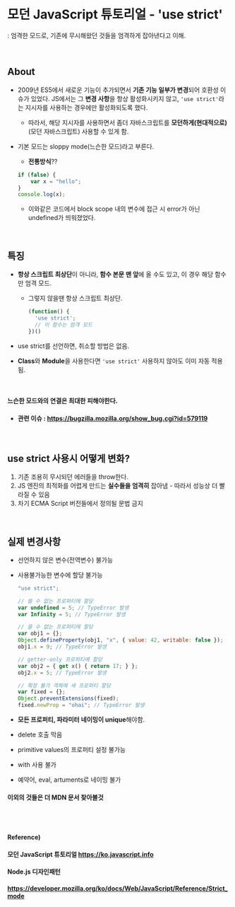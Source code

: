 # 모던 JavaScript 튜토리얼 - 'use strict'

: 엄격한 모드로, 기존에 무시해왔던 것들을 엄격하게 잡아낸다고 이해.

<br>

## About

* 2009년 ES5에서 새로운 기능이 추가되면서 **기존 기능 일부가 변경**되어 호환성 이슈가 있었다. JS에서는 그 **변경 사항**을 항상 활성화시키지 않고, `'use strict'`라는 지시자를 사용하는 경우에만 활성화되도록 했다.
  
  * 따라서, 해당 지시자를 사용하면서 좀더 자바스크립트를 **모던하게(현대적으로)**(모던 자바스크립트) 사용할 수 있게 함.
  
* 기본 모드는 sloppy mode(느슨한 모드)라고 부른다.

  * **전통방식**??

  ```javascript
  if (false) {
      var x = "hello";
  }
  console.log(x);
  ```

  * 이와같은 코드에서 block scope 내의 변수에 접근 시 error가 아닌 undefined가 띄워졌었다.

<br>

## 특징

* **항상 스크립트 최상단**이 아니라, **함수 본문 맨 앞**에 올 수도 있고, 이 경우 해당 함수만 엄격 모드.

  * 그렇지 않을땐 항상 스크립트 최상단.

    ```javascript
    (function() {
      'use strict';
      // 이 함수는 엄격 모드
    })()
    ```

* use strict를 선언하면, 취소할 방법은 없음.

* **Class**와 **Module**을 사용한다면 `'use strict'` 사용하지 않아도 이미 자동 적용됨.

<br>

#### 느슨한 모드와의 연결은 최대한 피해야한다.

* #### 관련 이슈 : https://bugzilla.mozilla.org/show_bug.cgi?id=579119

<br>

## use strict 사용시 어떻게 변화?

1. 기존 조용히 무시되던 에러들을 throw한다.
2. JS 엔진의 최적화를 어렵게 만드는 **실수들을 엄격히** 잡아냄 - 따라서 성능상 더 빨라질 수 있음 
3. 차기 ECMA Script 버전들에서 정의될 문법 금지

<br>

## 실제 변경사항

* 선언하지 않은 변수(전역변수) 불가능

* 사용불가능한 변수에 할당 불가능

  ```javascript
  "use strict";
  
  // 쓸 수 없는 프로퍼티에 할당
  var undefined = 5; // TypeError 발생
  var Infinity = 5; // TypeError 발생
  
  // 쓸 수 없는 프로퍼티에 할당
  var obj1 = {};
  Object.defineProperty(obj1, "x", { value: 42, writable: false });
  obj1.x = 9; // TypeError 발생
  
  // getter-only 프로퍼티에 할당
  var obj2 = { get x() { return 17; } };
  obj2.x = 5; // TypeError 발생
  
  // 확장 불가 객체에 새 프로퍼티 할당
  var fixed = {};
  Object.preventExtensions(fixed);
  fixed.newProp = "ohai"; // TypeError 발생
  ```

* **모든 프로퍼티, 파라미터 네이밍이 unique**해야함.

* delete 호출 막음

* primitive values의 프로퍼티 설정 불가능

* with 사용 불가

* 예약어, eval, artuments로 네이밍 불가

#### 이외의 것들은 더 MDN 문서 찾아볼것

<br><br>

#### Reference)

#### 모던 JavaScript 튜토리얼 https://ko.javascript.info

#### Node.js 디자인패턴

#### https://developer.mozilla.org/ko/docs/Web/JavaScript/Reference/Strict_mode
